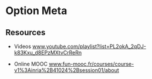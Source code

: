# Option Meta

## Resources

* Videos
www.youtube.com/playlist?list=PL2okA_2qDJ-k83Kxu_d8EPzMXtvCrReRn

* Online MOOC
www.fun-mooc.fr/courses/course-v1%3Ainria%2B41024%2Bsession01/about
